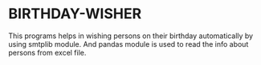 # BIRTHDAY-WISHER
This programs helps in wishing persons on their birthday automatically by using smtplib module. And pandas module is used to read the info about persons from excel file.
